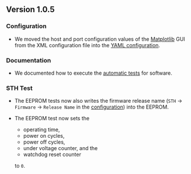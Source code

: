 ## Version 1.0.5

### Configuration

- We moved the host and port configuration values of the [Matplotlib](https://matplotlib.org) GUI from the XML configuration file into the [YAML configuration](https://github.com/MyTooliT/ICOc/blob/8568893f/Configuration/config.yaml).

### Documentation

- We documented how to execute the [automatic tests](https://github.com/MyTooliT/ICOc/blob/8568893f/Documentation/Guidelines/Test.md) for software.

### STH Test

- The EEPROM tests now also writes the firmware release name (`STH` → `Firmware` → `Release Name` in the [configuration](https://github.com/MyTooliT/ICOc/blob/8568893f/Configuration/config.yaml)) into the EEPROM.
- The EEPROM test now sets the

  - operating time,
  - power on cycles,
  - power off cycles,
  - under voltage counter, and the
  - watchdog reset counter

  to `0`.
